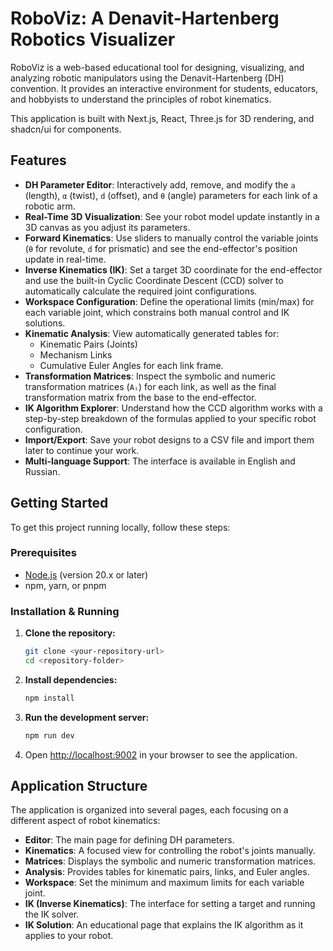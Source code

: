 # RoboViz: A Denavit-Hartenberg Robotics Visualizer

RoboViz is a web-based educational tool for designing, visualizing, and analyzing robotic manipulators using the Denavit-Hartenberg (DH) convention. It provides an interactive environment for students, educators, and hobbyists to understand the principles of robot kinematics.

This application is built with Next.js, React, Three.js for 3D rendering, and shadcn/ui for components.

 <!-- Replace with a real screenshot URL if available -->

## Features

- **DH Parameter Editor**: Interactively add, remove, and modify the `a` (length), `α` (twist), `d` (offset), and `θ` (angle) parameters for each link of a robotic arm.
- **Real-Time 3D Visualization**: See your robot model update instantly in a 3D canvas as you adjust its parameters.
- **Forward Kinematics**: Use sliders to manually control the variable joints (`θ` for revolute, `d` for prismatic) and see the end-effector's position update in real-time.
- **Inverse Kinematics (IK)**: Set a target 3D coordinate for the end-effector and use the built-in Cyclic Coordinate Descent (CCD) solver to automatically calculate the required joint configurations.
- **Workspace Configuration**: Define the operational limits (min/max) for each variable joint, which constrains both manual control and IK solutions.
- **Kinematic Analysis**: View automatically generated tables for:
    - Kinematic Pairs (Joints)
    - Mechanism Links
    - Cumulative Euler Angles for each link frame.
- **Transformation Matrices**: Inspect the symbolic and numeric transformation matrices (`Aᵢ`) for each link, as well as the final transformation matrix from the base to the end-effector.
- **IK Algorithm Explorer**: Understand how the CCD algorithm works with a step-by-step breakdown of the formulas applied to your specific robot configuration.
- **Import/Export**: Save your robot designs to a CSV file and import them later to continue your work.
- **Multi-language Support**: The interface is available in English and Russian.

## Getting Started

To get this project running locally, follow these steps:

### Prerequisites

- [Node.js](https://nodejs.org/) (version 20.x or later)
- npm, yarn, or pnpm

### Installation & Running

1.  **Clone the repository:**
    ```bash
    git clone <your-repository-url>
    cd <repository-folder>
    ```

2.  **Install dependencies:**
    ```bash
    npm install
    ```

3.  **Run the development server:**
    ```bash
    npm run dev
    ```

4.  Open [http://localhost:9002](http://localhost:9002) in your browser to see the application.

## Application Structure

The application is organized into several pages, each focusing on a different aspect of robot kinematics:

- **Editor**: The main page for defining DH parameters.
- **Kinematics**: A focused view for controlling the robot's joints manually.
- **Matrices**: Displays the symbolic and numeric transformation matrices.
- **Analysis**: Provides tables for kinematic pairs, links, and Euler angles.
- **Workspace**: Set the minimum and maximum limits for each variable joint.
- **IK (Inverse Kinematics)**: The interface for setting a target and running the IK solver.
- **IK Solution**: An educational page that explains the IK algorithm as it applies to your robot.
